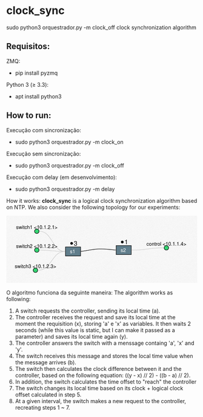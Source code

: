 # clock_sync

sudo python3 orquestrador.py -m clock_off
clock synchronization algorithm

## Requisitos:
ZMQ:
* pip install pyzmq

Python 3 (&ge; 3.3):
* apt install python3

## How to run:
Execução com sincronização:
* sudo python3 orquestrador.py -m clock_on

Execução sem sincronização:
* sudo python3 orquestrador.py -m clock_off

Execução com delay (em desenvolvimento):
* sudo python3 orquestrador.py -m delay

How it works:
**clock_sync** is a logical clock synchronization algorithm based on NTP. We also consider the following topology for our experiments:

![](topology.png)

O algoritmo funciona da seguinte maneira:
The algorithm works as following:
1. A switch requests the controller, sending its local time (a).
2. The controller receives the request and save its local time at the moment the requisition (x), storing 'a' e 'x' as variables. It then waits 2 seconds (while this value is static, but I can make it passed as a parameter) and saves its local time again (y).
3. The controller answers the switch with a menssage containg 'a', 'x' and 'y'.
4. The switch receives this message and stores the local time value when the message arrives (b).
5. The switch then calculates the clock difference between it and the controller, based on the following equation: ((y - x) // 2) - ((b - a) // 2).
6. In addition, the switch calculates the time offset to "reach" the controller
7. The switch changes its local time based on its clock + logical clock offset calculated in step 5.
8. At a given interval, the switch makes a new request to the controller, recreating steps 1 ~ 7.